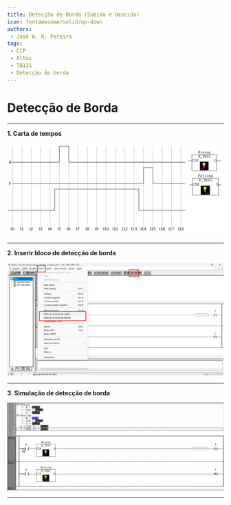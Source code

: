 ```yaml
---
title: Detecção de Borda (Subida e Descida)
icon: fontawesome/solid/up-down
authors:
 - José W. R. Pereira
tags:
 - CLP
 - Altus
 - TB131
 - Detecção de borda
---
```


# Detecção de Borda

---

**1. Carta de tempos**

![Carta de tempos](./img/h1-3_1-borda_carta_tempos.png)

---

**2. Inserir bloco de detecção de borda**

![Inserir](./img/h1-3_2-borda_subida_descida_inserir.png)

---

**3. Simulação de detecção de borda**

![Simulação](./gif/h1-3_3-borda_subida_descida.gif)

---
